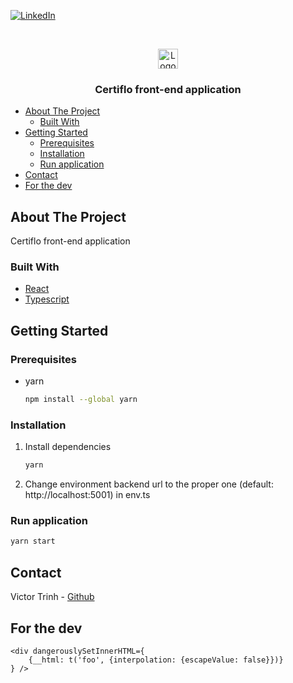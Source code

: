 [![LinkedIn][linkedin-shield]][linkedin-url]

<!-- Logo -->
<br />
<p align="center">
    <p align="center">
        <img src="public/assets/favicon-32x32.png" alt="Logo" width="32" height="32">
    </p>

  <h3 align="center">Certiflo front-end application</h3>
</p>

- [About The Project](#about-the-project)
  - [Built With](#built-with)
- [Getting Started](#getting-started)
  - [Prerequisites](#prerequisites)
  - [Installation](#installation)
  - [Run application](#run-application)
- [Contact](#contact)
- [For the dev](#for-the-dev)

## About The Project

Certiflo front-end application

### Built With

- [React][react-url]
- [Typescript][typescript-url]

## Getting Started

### Prerequisites

- yarn

  ```sh
  npm install --global yarn
  ```

### Installation

1. Install dependencies

   ```sh
   yarn
   ```

2. Change environment backend url to the proper one (default: http://localhost:5001) in env.ts

### Run application

```sh
yarn start
```

## Contact

Victor Trinh - [Github][github-url]

<!-- Markdown links -->

[linkedin-shield]: https://img.shields.io/badge/-LinkedIn-black.svg?style=for-the-badge&logo=linkedin&colorB=555
[linkedin-url]: https://www.linkedin.com/in/victor-trinh-803120105/
[github-url]: https://github.com/victortrinh
[react-url]: https://reactjs.org/
[typescript-url]: https://www.typescriptlang.org/

## For the dev

```
<div dangerouslySetInnerHTML={
    {__html: t('foo', {interpolation: {escapeValue: false}})}
} />
```

